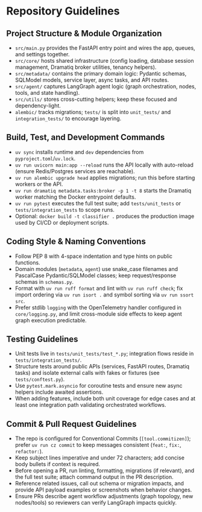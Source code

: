 # Repository Guidelines

## Project Structure & Module Organization
- `src/main.py` provides the FastAPI entry point and wires the app, queues, and settings together.
- `src/core/` hosts shared infrastructure (config loading, database session management, Dramatiq broker utilities, tenancy helpers).
- `src/metadata/` contains the primary domain logic: Pydantic schemas, SQLModel models, service layer, async tasks, and API routes.
- `src/agent/` captures LangGraph agent logic (graph orchestration, nodes, tools, and state handling).
- `src/utils/` stores cross-cutting helpers; keep these focused and dependency-light.
- `alembic/` tracks migrations; `tests/` is split into `unit_tests/` and `integration_tests/` to encourage layering.

## Build, Test, and Development Commands
- `uv sync` installs runtime and `dev` dependencies from `pyproject.toml`/`uv.lock`.
- `uv run uvicorn main:app --reload` runs the API locally with auto-reload (ensure Redis/Postgres services are reachable).
- `uv run alembic upgrade head` applies migrations; run this before starting workers or the API.
- `uv run dramatiq metadata.tasks:broker -p 1 -t 8` starts the Dramatiq worker matching the Docker entrypoint defaults.
- `uv run pytest` executes the full test suite; add `tests/unit_tests` or `tests/integration_tests` to scope runs.
- Optional: `docker build -t classifier .` produces the production image used by CI/CD or deployment scripts.

## Coding Style & Naming Conventions
- Follow PEP 8 with 4-space indentation and type hints on public functions.
- Domain modules (`metadata`, `agent`) use snake_case filenames and PascalCase Pydantic/SQLModel classes; keep request/response schemas in `schemas.py`.
- Format with `uv run ruff format` and lint with `uv run ruff check`; fix import ordering via `uv run isort .` and symbol sorting via `uv run ssort src`.
- Prefer stdlib `logging` with the OpenTelemetry handler configured in `core/logging.py`, and limit cross-module side effects to keep agent graph execution predictable.

## Testing Guidelines
- Unit tests live in `tests/unit_tests/test_*.py`; integration flows reside in `tests/integration_tests/`.
- Structure tests around public APIs (services, FastAPI routes, Dramatiq tasks) and isolate external calls with fakes or fixtures (see `tests/conftest.py`).
- Use `pytest.mark.asyncio` for coroutine tests and ensure new async helpers include awaited assertions.
- When adding features, include both unit coverage for edge cases and at least one integration path validating orchestrated workflows.

## Commit & Pull Request Guidelines
- The repo is configured for Conventional Commits (`[tool.commitizen]`); prefer `uv run cz commit` to keep messages consistent (`feat:`, `fix:`, `refactor:`).
- Keep subject lines imperative and under 72 characters; add concise body bullets if context is required.
- Before opening a PR, run linting, formatting, migrations (if relevant), and the full test suite; attach command output in the PR description.
- Reference related issues, call out schema or migration impacts, and provide API payload examples or screenshots when behavior changes.
- Ensure PRs describe agent workflow adjustments (graph topology, new nodes/tools) so reviewers can verify LangGraph impacts quickly.
